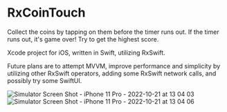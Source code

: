 # RxCoinTouch

Collect the coins by tapping on them before the timer runs out. If the timer runs out, it's game over! Try to get the highest score. 

Xcode project for iOS, written in Swift, utilizing RxSwift.

Future plans are to attempt MVVM, improve performance and simplicity by utilizing other RxSwift operators, adding some RxSwift network calls, and possibly try some SwiftUI.

![Simulator Screen Shot - iPhone 11 Pro - 2022-10-21 at 13 04 03](https://user-images.githubusercontent.com/10221080/197251300-ce57d0dd-0596-43cd-8868-374297f710d2.png)
![Simulator Screen Shot - iPhone 11 Pro - 2022-10-21 at 13 04 06](https://user-images.githubusercontent.com/10221080/197251321-f80b2b0a-2cd0-4031-957d-c850b65b0933.png)
